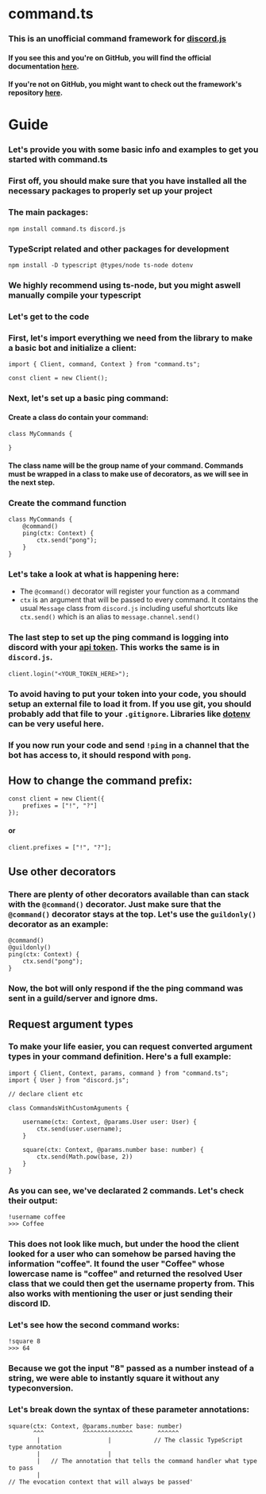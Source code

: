 # command.ts

### This is an unofficial command framework for [discord.js](https://discord.js.org)

#### If you see this and you're on GitHub, you will find the official documentation [here](https://command.js.org).
#### If you're not on GitHub, you might want to check out the framework's repository [here](https://github.com/Satoqz/command.ts).


# Guide

### Let's provide you with some basic info and examples to get you started with command.ts

### First off, you should make sure that you have installed all the necessary packages to properly set up your project

### The main packages:
```
npm install command.ts discord.js
```
### TypeScript related and other packages for development
```
npm install -D typescript @types/node ts-node dotenv
```
### We highly recommend using ts-node, but you might aswell manually compile your typescript

### Let's get to the code

### First, let's import everything we need from the library to make a basic bot and initialize a client:
```
import { Client, command, Context } from "command.ts";

const client = new Client();
```
### Next, let's set up a basic ping command:

#### Create a class do contain your command:
```
class MyCommands {

}
```
#### The class name will be the group name of your command. Commands must be wrapped in a class to make use of decorators, as we will see in the next step.
### Create the command function
```
class MyCommands {
	@command()
	ping(ctx: Context) {
		ctx.send("pong");
	}
}
```
### Let's take a look at what is happening here:
- The `@command()` decorator will register your function as a command
- `ctx` is an argument that will be passed to every command. It contains the usual `Message` class from `discord.js` including useful shortcuts like `ctx.send()` which is an alias to `message.channel.send()`

### The last step to set up the ping command is logging into discord with your [api token](https://discord.com/developers). This works the same is in `discord.js`.
```
client.login("<YOUR_TOKEN_HERE>");
```
### To avoid having to put your token into your code, you should setup an external file to load it from. If you use git, you should probably add that file to your `.gitignore`. Libraries like [dotenv](https://www.npmjs.com/package/dotenv) can be very useful here.

### If you now run your code and send `!ping` in a channel that the bot has access to, it should respond with `pong`.

## How to change the command prefix:
```
const client = new Client({
	prefixes = ["!", "?"]
});
```
#### or
```
client.prefixes = ["!", "?"];
```

## Use other decorators

### There are plenty of other decorators available than can stack with the `@command()` decorator. Just make sure that the `@command()` decorator stays at the top. Let's use the `guildonly()` decorator as an example:
```
@command()
@guildonly()
ping(ctx: Context) {
	ctx.send("pong");
}
```
### Now, the bot will only respond if the the ping command was sent in a guild/server and ignore dms.

## Request argument types

### To make your life easier, you can request converted argument types in your command definition. Here's a full example:
```
import { Client, Context, params, command } from "command.ts";
import { User } from "discord.js";

// declare client etc

class CommandsWithCustomAguments {

	username(ctx: Context, @params.User user: User) {
		ctx.send(user.username);
	}

	square(ctx: Context, @params.number base: number) {
		ctx.send(Math.pow(base, 2))
	}
}
```
### As you can see, we've declarated 2 commands. Let's check their output:
```
!username coffee
>>> Coffee
```
### This does not look like much, but under the hood the client looked for a user who can somehow be parsed having the information "coffee". It found the user "Coffee" whose lowercase name is "coffee" and returned the resolved User class that we could then get the username property from. This also works with mentioning the user or just sending their discord ID.

### Let's see how the second command works:
```
!square 8
>>> 64
```
### Because we got the input "8" passed as a number instead of a string, we were able to instantly square it without any typeconversion.

### Let's break down the syntax of these parameter annotations:
```
square(ctx: Context, @params.number base: number)
	   ^^^			 ^^^^^^^^^^^^^^       ^^^^^^
		|					|			 // The classic TypeScript type annotation
		|					|
	   	|	// The annotation that tells the command handler what type to pass
		|
// The evocation context that will always be passed'
```




